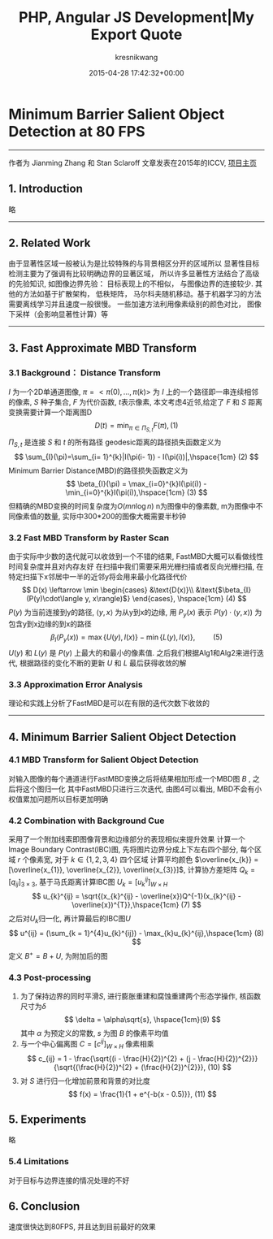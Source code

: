 ﻿---
    author: kresnikwang
    comments: true
    date: 2015-04-28 17:42:32+00:00
    layout: post
    title: PHP, Angular JS Development|My Export Quote
    categories:
    - Works
    - Tech
    tags:
    - bootstrap
    - javascript
    - php
    - AngularJS
---
    
# Minimum Barrier Salient Object Detection at 80 FPS

---
作者为 Jianming Zhang 和 Stan Sclaroff 文章发表在2015年的ICCV, [项目主页](http://www.cs.bu.edu/groups/ivc/fastMBD/)
## 1. Introduction
略

---
## 2. Related Work
由于显著性区域一般被认为是比较特殊的与背景相区分开的区域所以
显著性目标检测主要为了强调有比较明确边界的显著区域，
所以许多显著性方法结合了高级的先验知识, 如图像边界先验： 目标表现上的不相似， 与图像边界的连接较少. 其他的方法如基于扩散架构， 低秩矩阵， 马尔科夫随机移动。基于机器学习的方法需要离线学习并且速度一般很慢。
一些加速方法利用像素级别的颜色对比， 图像下采样（会影响显著性计算）等

---
## 3. Fast Approximate MBD Transform
 
### 3.1 Background： Distance Transform
$I$ 为一个2D单通道图像, $\pi = <\pi(0), ..., \pi(k)>$ 为 $I$ 上的一个路径即一串连续相邻的像素, $S$ 种子集合, $F$ 为代价函数, $t$表示像素, 本文考虑4近邻,给定了 $F$ 和 $S$ 距离变换需要计算一个距离图D
$$
D(t) = \min_{\pi \in \Pi_{S, t}} F(\pi), (1)
$$
$\Pi_{S, t}$ 是连接 $S$ 和 $t$ 的所有路径
geodesic距离的路径损失函数定义为
$$
\sum_{I}(\pi)=\sum_{i= 1}^{k}|I(\pi(i- 1)) - I(\pi(i))|,\hspace{1cm} (2)
$$
Minimum Barrier Distance(MBD)的路径损失函数定义为
$$
\beta_{I}(\pi) = \max_{i=0}^{k}I(\pi(i)) - \min_{i=0}^{k}I(\pi(i)),\hspace{1cm} (3)
$$
但精确的MBD变换的时间复杂度为$O(mn\log n)$
n为图像中的像素数, m为图像中不同像素值的数量, 实际中300*200的图像大概需要半秒钟

### 3.2 Fast MBD Transform by Raster Scan
由于实际中少数的迭代就可以收敛到一个不错的结果, FastMBD大概可以看做线性时间复杂度并且对内存友好
在扫描中我们需要采用光栅扫描或者反向光栅扫描, 在特定扫描下x邻居中一半的近邻y将会用来最小化路径代价
$$
D(x) \leftarrow \min
\begin{cases}
&\text{D(x)}\\
&\text{$\beta_{I}(P(y)\cdot\langle y, x\rangle)$}
\end{cases}, \hspace{1cm} (4)
$$
$P(y)$ 为当前连接到y的路径, $\langle y, x \rangle$ 为从y到x的边缘, 用 $P_{y}(x)$ 表示 $P(y)\cdot\langle y, x\rangle)$ 为包含y到x边缘的到x的路径
$$
\beta_{I}(P_{y}(x)) = \max\{U(y), I(x)\} - \min\{L(y), I(x)\},\hspace{1cm} (5)
$$
$U(y)$ 和 $L(y)$ 是 $P(y)$ 上最大的和最小的像素值.
之后我们根据Alg1和Alg2来进行迭代, 根据路径的变化不断的更新 $U$ 和 $L$ 最后获得收敛的解

### 3.3 Approximation Error Analysis
理论和实践上分析了FastMBD是可以在有限的迭代次数下收敛的

---

## 4. Minimum Barrier Salient Object Detection

### 4.1 MBD Transform for Salient Object Detection
对输入图像的每个通道进行FastMBD变换之后将结果相加形成一个MBD图 $B$ , 之后将这个图归一化
其中FastMBD只进行三次迭代, 由图4可以看出, MBD不会有小权值累加问题所以目标更加明确

### 4.2 Combination with Background Cue
采用了一个附加线索即图像背景和边缘部分的表现相似来提升效果
计算一个Image Boundary Contrast(IBC)图, 先将图片边界分成上下左右四个部分, 每个区域 $r$ 个像素宽, 对于 $k \in \{1, 2, 3, 4\}$ 四个区域
计算平均颜色 $\overline{x_{k}} = [\overline{x_{1}}, \overline{x_{2}}, \overline{x_{3}}]$,
计算协方差矩阵 $Q_{k} = [q_{ij}]_{3 \times 3}$,
基于马氏距离计算IBC图 $U_{k} = [u_{k}^{ij}]_{W \times H}$
$$
u_{k}^{ij} = \sqrt{(x_{k}^{ij} - \overline{x})Q^{-1}(x_{k}^{ij} - \overline{x})^{T}},\hspace{1cm} (7)
$$
之后对$U_{k}$归一化, 再计算最后的IBC图$U$
$$
u^{ij} = (\sum_{k = 1}^{4}u_{k}^{ij}) - \max_{k}u_{k}^{ij},\hspace{1cm} (8)
$$
定义 $B^{+} = B + U$, 为附加后的图

### 4.3 Post-processing
1. 为了保持边界的同时平滑$S$, 进行膨胀重建和腐蚀重建两个形态学操作, 核函数尺寸为$\delta$
$$
\delta = \alpha\sqrt{s}, \hspace{1cm}(9)
$$
其中 $\alpha$ 为预定义的常数, $s$ 为图 $B$ 的像素平均值
2. 与一个中心偏离图 $C = [c^{ij}]_{W \times H}$ 像素相乘
$$
c_{ij} = 1 - \frac{\sqrt{(i - \frac{H}{2})^{2} + (j - \frac{H}{2})^{2}}}{\sqrt{(\frac{H}{2})^{2} + (\frac{H}{2})^{2}}}, (10)
$$
3. 对 $S$ 进行归一化增加前景和背景的对比度
$$
f(x) = \frac{1}{1 + e^{-b(x - 0.5)}}, (11)
$$

## 5. Experiments
略
### 5.4 Limitations
对于目标与边界连接的情况处理的不好

## 6. Conclusion
速度很快达到80FPS, 并且达到目前最好的效果



